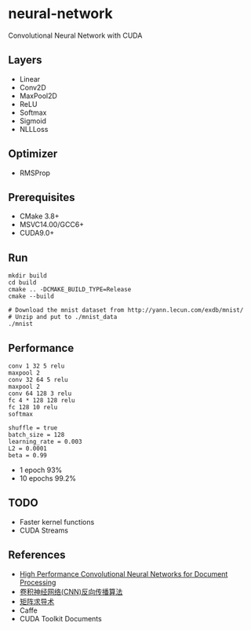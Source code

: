 ﻿# neural-network
Convolutional Neural Network with CUDA

## Layers
* Linear
* Conv2D
* MaxPool2D
* ReLU
* Softmax
* Sigmoid
* NLLLoss

## Optimizer
* RMSProp

## Prerequisites
* CMake 3.8+
* MSVC14.00/GCC6+
* CUDA9.0+

## Run
```
mkdir build
cd build
cmake .. -DCMAKE_BUILD_TYPE=Release
cmake --build

# Download the mnist dataset from http://yann.lecun.com/exdb/mnist/
# Unzip and put to ./mnist_data
./mnist
```

## Performance
```
conv 1 32 5 relu
maxpool 2
conv 32 64 5 relu
maxpool 2
conv 64 128 3 relu
fc 4 * 128 128 relu
fc 128 10 relu
softmax

shuffle = true
batch_size = 128
learning_rate = 0.003
L2 = 0.0001
beta = 0.99
```

* 1 epoch 93%
* 10 epochs 99.2%

## TODO
* Faster kernel functions
* CUDA Streams

## References
* [High Performance Convolutional Neural Networks for Document Processing](https://hal.inria.fr/file/index/docid/112631/filename/p1038112283956.pdf)
* [卷积神经网络(CNN)反向传播算法](https://www.cnblogs.com/pinard/p/6494810.html)
* [矩阵求导术](https://zhuanlan.zhihu.com/p/24709748)
* Caffe
* CUDA Toolkit Documents
